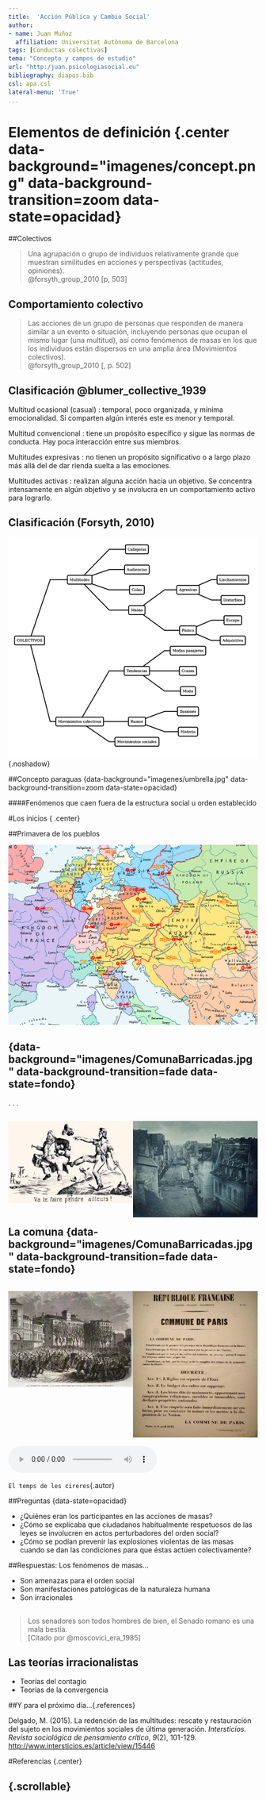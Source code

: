 ```yaml
---
title:  'Acción Pública y Cambio Social'
author:
- name: Juan Muñoz
  affiliation: Universitat Autònoma de Barcelona
tags: [Conductas colectivas]
tema: "Concepto y campos de estudio"
url: "http:/juan.psicologiasocial.eu"
bibliography: diapos.bib
csl: apa.csl
lateral-menu: 'True'
...
```



# Elementos de definición {.center data-background="imagenes/concept.png" data-background-transition=zoom data-state=opacidad}

##Colectivos

>Una agrupación o grupo de individuos relativamente grande que muestran similitudes en acciones y perspectivas (actitudes, opiniones).\
@forsyth_group_2010 [p, 503]


## Comportamiento colectivo
> Las acciones de un grupo de personas que responden de manera similar a un evento o situación, incluyendo personas que ocupan el mismo lugar (una multitud), así como fenómenos de masas en los que los individuos están dispersos en una amplia área (Movimientos colectivos).\
@forsyth_group_2010 [, p. 502]

## Clasificación @blumer_collective_1939

Multitud ocasional (casual)
: temporal, poco organizada, y mínima emocionalidad. Si comparten algún interés este es menor y temporal.

Multitud convencional
: tiene un propósito específico y sigue las normas de conducta. Hay poca interacción entre sus miembros.

Multitudes expresivas
: no tienen un propósito significativo o a largo plazo más allá del de dar rienda suelta a las emociones.

Multitudes activas
: realizan alguna acción hacia un objetivo. Se concentra intensamente en algún objetivo y se involucra en un comportamiento activo para lograrlo.


## Clasificación (Forsyth, 2010)

![](imagenes/ClasificacionColectivos-2.png){.noshadow}


<!--
##Conducta colectiva
> [definimos] la conducta colectiva como una acción voluntaria, dirigida a una meta, que se produce en una situación relativamente desorganizada, en la que las normas y valores predominantes de la sociedad dejan de actuar sobre la conducta individual. La conducta colectiva consiste en la reacción de un grupo a alguna situación.\
@appelbaum_sociology:_1997 [, p. 422]
-->

<!--
##Son un fenómeno... {data-state=opacidad}
- Colectivo
- Unitario
- Sin organización
- Transitorio
- Indiferenciado
- Anómico
-->

##Concepto paraguas {data-background="imagenes/umbrella.jpg" data-background-transition=zoom data-state=opacidad}

####Fenómenos que caen fuera de la estructura social u orden establecido

<!--
##Mapa conceptual {data-state=img-completa}

![Mapa conceptual](imagenes/Mapa.png)

-->

<!--
##Movimientos sociales
>Una **colectividad** que actúa con cierta **continuidad** para **promover un cambio** en la sociedad o grupo de la que forma parte.\
[Turner & Killian, 1987 en @miller_introduction_2013, p. 469]
-->


#Los inicios { .center}

##Primavera de los pueblos

![](imagenes/Europe_1848_map_en-lt.png)

## {data-background="imagenes/ComunaBarricadas.jpg" data-background-transition=fade data-state=fondo}

. . .

<div id="column1" style="float:left; margin:0; width:50%;">

![Revolución febrero 1848](imagenes/Revolucion1848.jpg)

</div>

<div id="column1" style="float:left; margin:0; width:50%;">

![Barricadas rue Saint-Maur 25 junio de 1848](imagenes/Barricadas-1848.jpg)

</div>

## La comuna {data-background="imagenes/ComunaBarricadas.jpg" data-background-transition=fade data-state=fondo}

<div id="column2" style="float:left; margin:0; width:50%;">

![](imagenes/Comuna.jpg "18 de marzo?")

</div>
<div id="column1" style="float:left; margin:0; width:50%;">

![](imagenes/DecretoComuna.jpg "La Comuna de París")

</div>


<div>

<audio width="100"  class="stretch"  controls data-autoplay>
<source src="multimedia/ElTempsDeLesCireres.mp3">
</audio>
</div>

`El temps de les cireres`{.autor}

##Preguntas {data-state=opacidad}

* ¿Quiénes eran los participantes en las acciones de masas?
* ¿Cómo se explicaba que ciudadanos habitualmente respetuosos de las leyes se involucren en actos perturbadores del orden social?
* ¿Cómo se podían prevenir las explosiones violentas de las masas cuando se dan las condiciones para que éstas actúen colectivamente?

##Respuestas: Los fenómenos de masas...

* Son amenazas para el orden social
* Son manifestaciones patológicas de la naturaleza humana
* Son irracionales

##
> Los senadores son todos hombres de bien, el Senado romano es una mala bestia.\
[Citado por @moscovici_era_1985]

## Las teorías irracionalistas

* Teorías del contagio
* Teorías de la convergencia

##Y para el próximo día...{.references}

Delgado, M. (2015). La redención de las multitudes: rescate y restauración del sujeto en los movimientos sociales de última generación. _Intersticios. Revista sociológica de pensamiento crítico_, _9_(2), 101-129. http://www.intersticios.es/article/view/15446

#Referencias {.center}

## {.scrollable}
